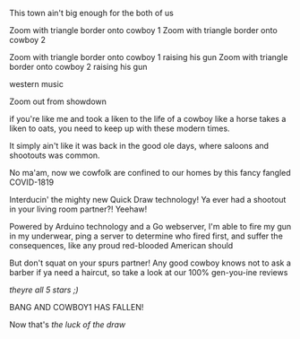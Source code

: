 
This town ain't big enough for the both of us

Zoom with triangle border onto cowboy 1
Zoom with triangle border onto cowboy 2

Zoom with triangle border onto cowboy 1 raising his gun
Zoom with triangle border onto cowboy 2 raising his gun

western music


Zoom out from showdown

if you're like me and took a liken to the life of a cowboy like a horse takes a liken to oats, you need to keep up with these modern times.

It simply ain't like it was back in the good ole days, where saloons and shootouts was common.

No ma'am, now we cowfolk are confined to our homes by this fancy fangled COVID-1819

Interducin' the mighty new Quick Draw technology! Ya ever had a shootout in your living room partner?! Yeehaw!

Powered by Arduino technology and a Go webserver, I'm able to fire my gun in my underwear, ping a server to determine who fired first, and suffer the consequences, like any proud red-blooded American should

But don't squat on your spurs partner! Any good cowboy knows not to ask a barber if ya need a haircut, so take a look at our 100% gen-you-ine reviews 

_theyre all 5 stars ;)_

BANG
AND COWBOY1 HAS FALLEN!

Now that's _the luck of the draw_

